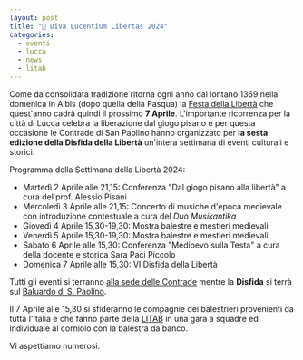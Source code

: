 ```yaml
---
layout: post
title: "🎯 Diva Lucentium Libertas 2024"
categories:
  - eventi
  - lucca
  - news
  - litab
---
```


Come da consolidata tradizione ritorna ogni anno dal lontano 1369 nella domenica in Albis (dopo quella della Pasqua) la [Festa della Libertà](/2019/lucca-origini-festa-liberta) che quest'anno cadrà quindi il prossimo **7 Aprile**. L'importante ricorrenza per la città di Lucca celebra la liberazione dal giogo pisano e per questa occasione le Contrade di San Paolino hanno organizzato per **la sesta edizione della Disfida della Libertà** un'intera settimana di eventi culturali e storici.

<!-- more -->

Programma della Settimana della Libertà 2024:

* Martedì 2 Aprile alle 21,15: Conferenza "Dal giogo pisano alla libertà" a cura del prof. Alessio Pisani
* Mercoledì 3 Aprile alle 21,15: Concerto di musiche d'epoса medievale con introduzione contestuale a cura del *Duo Musikantika*
* Giovedì 4 Aprile 15,30-19,30: Mostra balestre e mestieri medievali
* Venerdì 5 Aprile 15,30-19,30: Mostra balestre e mestieri medievali
* Sabato 6 Aprile alle 15,30: Conferenza "Medioevo sulla Testa" a cura della docente e storica Sara Paci Piccolo
* Domenica 7 Aprile alle 15,30: VI Disfida della Libertà

Tutti gli eventi si terranno [alla sede delle Contrade](https://maps.app.goo.gl/dYHpXg5736uyVP8M7) mentre la **Disfida** si terrà sul [Baluardo di S. Paolino](https://maps.app.goo.gl/A2xzhykpm7UPwwL86).

Il 7 Aprile alle 15,30 si sfideranno le compagnie dei balestrieri provenienti da tutta l'Italia e che fanno parte della [LITAB](https://www.litab.net/) in una gara a squadre ed individuale al corniolo con la balestra da banco.

Vi aspettiamo numerosi.
